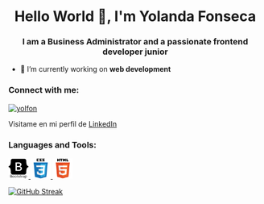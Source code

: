 <h1 align="center">Hello World 👋, I'm Yolanda Fonseca</h1>
<h3 align="center">I am a Business Administrator and a passionate frontend developer junior</h3>

- 🔭 I’m currently working on **web development**

<h3 align="left">Connect with me:</h3>
<p align="left">
<a href="https://fb.com/yolfon" target="blank"><img align="center" src="https://raw.githubusercontent.com/rahuldkjain/github-profile-readme-generator/master/src/images/icons/Social/facebook.svg" alt="yolfon" height="30" width="40" /></a>
</p>

Visitame en mi perfil de [LinkedIn](https://ca.search.yahoo.com/search?fr=mcafee&type=E211CA714G0&p=linkedin+login)

<h3 align="left">Languages and Tools:</h3>
<p align="left"> <a href="https://getbootstrap.com" target="_blank" rel="noreferrer"> <img src="https://raw.githubusercontent.com/devicons/devicon/master/icons/bootstrap/bootstrap-plain-wordmark.svg" alt="bootstrap" width="40" height="40"/> </a> <a href="https://www.w3schools.com/css/" target="_blank" rel="noreferrer"> <img src="https://raw.githubusercontent.com/devicons/devicon/master/icons/css3/css3-original-wordmark.svg" alt="css3" width="40" height="40"/> </a> <a href="https://www.w3.org/html/" target="_blank" rel="noreferrer"> <img src="https://raw.githubusercontent.com/devicons/devicon/master/icons/html5/html5-original-wordmark.svg" alt="html5" width="40" height="40"/> </a> </p>

[![GitHub Streak](https://streak-stats.demolab.com/?user=yolfon&theme=dark)](https://git.io/streak-stats)


